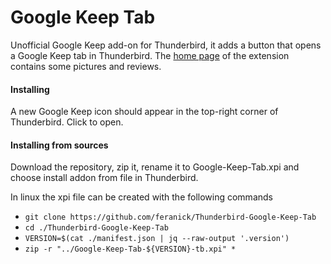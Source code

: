 # Google Keep Tab
Unofficial Google Keep add-on for Thunderbird, it adds a button that opens a Google Keep tab in Thunderbird.
The [home page](https://addons.mozilla.org/thunderbird/addon/thunderckeep/) of the extension contains some pictures and reviews.

#### Installing 
A new Google Keep icon should appear in the top-right corner of Thunderbird. Click to open.

#### Installing from sources
Download the repository, zip it, rename it to Google-Keep-Tab.xpi and choose install addon from file in Thunderbird.

In linux the xpi file can be created with the following commands
* `git clone https://github.com/feranick/Thunderbird-Google-Keep-Tab`
* `cd ./Thunderbird-Google-Keep-Tab`
* `VERSION=$(cat ./manifest.json | jq --raw-output '.version')`
* `zip -r "../Google-Keep-Tab-${VERSION}-tb.xpi" *`
